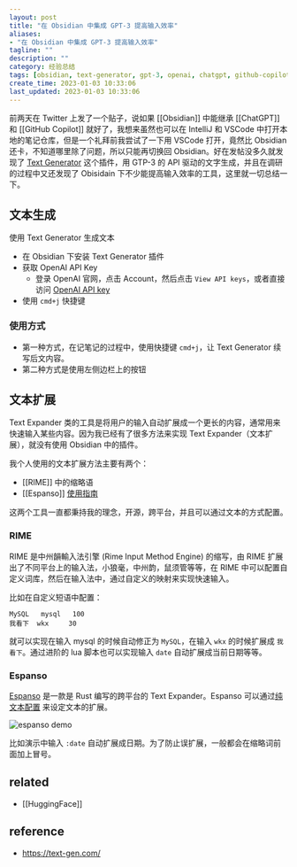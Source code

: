 ```yaml
---
layout: post
title: "在 Obsidian 中集成 GPT-3 提高输入效率"
aliases:
- "在 Obsidian 中集成 GPT-3 提高输入效率"
tagline: ""
description: ""
category: 经验总结
tags: [obsidian, text-generator, gpt-3, openai, chatgpt, github-copilot]
create_time: 2023-01-03 10:33:06
last_updated: 2023-01-03 10:33:06
---
```


前两天在 Twitter 上发了一个贴子，说如果 [[Obsidian]] 中能继承 [[ChatGPT]] 和 [[GitHub Copilot]] 就好了，我想来虽然也可以在 IntelliJ 和 VSCode 中打开本地的笔记仓库，但是一个礼拜前我尝试了一下用 VSCode 打开，竟然比 Obsidian 还卡，不知道哪里除了问题，所以只能再切换回 Obsidian。好在发帖没多久就发现了 [Text Generator](https://text-gen.com/) 这个插件，用 GTP-3 的 API 驱动的文字生成，并且在调研的过程中又还发现了 Obisidain 下不少能提高输入效率的工具，这里就一切总结一下。

## 文本生成

使用 Text Generator 生成文本

- 在 Obsidian 下安装 Text Generator 插件
- 获取 OpenAI API Key
  - 登录 OpenAI 官网，点击 Account，然后点击 `View API keys`，或者直接访问 [OpenAI API key](https://beta.openai.com/account/api-keys)
- 使用 `cmd+j` 快捷键

### 使用方式

- 第一种方式，在记笔记的过程中，使用快捷键 `cmd+j`，让 Text Generator 续写后文内容。
- 第二种方式是使用左侧边栏上的按钮

## 文本扩展

Text Expander 类的工具是将用户的输入自动扩展成一个更长的内容，通常用来快速输入某些内容。因为我已经有了很多方法来实现 Text Expander（文本扩展），就没有使用 Obsidian 中的插件。

我个人使用的文本扩展方法主要有两个：

- [[RIME]] 中的缩略语
- [[Espanso]] [使用指南](/post/2021/09/espanso-text-expand.html)

这两个工具一直都秉持我的理念，开源，跨平台，并且可以通过文本的方式配置。

### RIME

RIME 是中州韻輸入法引擎 (Rime Input Method Engine) 的缩写，由 RIME 扩展出了不同平台上的输入法，小狼毫，中州韵，鼠须管等等，在 RIME 中可以配置自定义词库，然后在输入法中，通过自定义的映射来实现快速输入。

比如在自定义短语中配置：

```
MySQL   mysql   100
我看下  wkx     30
```

就可以实现在输入 mysql 的时候自动修正为 `MySQL`，在输入 `wkx` 的时候扩展成 `我看下`。通过进阶的 lua 脚本也可以实现输入 `date` 自动扩展成当前日期等等。

### Espanso

[Espanso](/post/2021/09/espanso-text-expand.html) 是一款是 Rust 编写的跨平台的 Text Expander。Espanso 可以通过[纯文本配置](https://github.com/einverne/dotfiles/tree/master/espanso) 来设定文本的扩展。

![espanso demo](https://photo.einverne.info/images/2023/01/03/gW1l.gif)

比如演示中输入 `:date` 自动扩展成日期。为了防止误扩展，一般都会在缩略词前面加上冒号。

## related

- [[HuggingFace]]

## reference

- <https://text-gen.com/>
